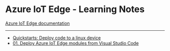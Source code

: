 # Azure IoT Edge - Learning Notes

[Azure IoT Edge documentation](https://docs.microsoft.com/en-us/azure/iot-edge/?view=iotedge-2018-06)

---

- [Quickstarts: Deploy code to a linux device](docs/quickstarts_deploy_code.md)
- [01. Deploy Azure IoT Edge modules from Visual Studio Code](docs/01_deploy_moduls.md)

